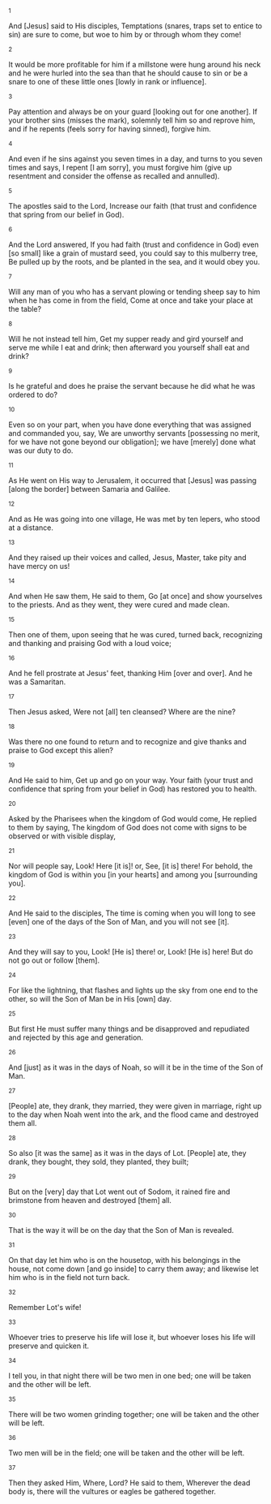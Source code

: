 <sup>1</sup> 

And [Jesus] said to His disciples, Temptations (snares, traps set to entice to sin) are sure to come, but woe to him by or through whom they come! 

<sup>2</sup> 

It would be more profitable for him if a millstone were hung around his neck and he were hurled into the sea than that he should cause to sin or be a snare to one of these little ones [lowly in rank or influence]. 

<sup>3</sup> 

Pay attention and always be on your guard [looking out for one another]. If your brother sins (misses the mark), solemnly tell him so and reprove him, and if he repents (feels sorry for having sinned), forgive him. 

<sup>4</sup> 

And even if he sins against you seven times in a day, and turns to you seven times and says, I repent [I am sorry], you must forgive him (give up resentment and consider the offense as recalled and annulled). 

<sup>5</sup> 

The apostles said to the Lord, Increase our faith (that trust and confidence that spring from our belief in God). 

<sup>6</sup> 

And the Lord answered, If you had faith (trust and confidence in God) even [so small] like a grain of mustard seed, you could say to this mulberry tree, Be pulled up by the roots, and be planted in the sea, and it would obey you. 

<sup>7</sup> 

Will any man of you who has a servant plowing or tending sheep say to him when he has come in from the field, Come at once and take your place at the table? 

<sup>8</sup> 

Will he not instead tell him, Get my supper ready and gird yourself and serve me while I eat and drink; then afterward you yourself shall eat and drink? 

<sup>9</sup> 

Is he grateful and does he praise the servant because he did what he was ordered to do? 

<sup>10</sup> 

Even so on your part, when you have done everything that was assigned and commanded you, say, We are unworthy servants [possessing no merit, for we have not gone beyond our obligation]; we have [merely] done what was our duty to do. 

<sup>11</sup> 

As He went on His way to Jerusalem, it occurred that [Jesus] was passing [along the border] between Samaria and Galilee. 

<sup>12</sup> 

And as He was going into one village, He was met by ten lepers, who stood at a distance. 

<sup>13</sup> 

And they raised up their voices and called, Jesus, Master, take pity and have mercy on us! 

<sup>14</sup> 

And when He saw them, He said to them, Go [at once] and show yourselves to the priests. And as they went, they were cured and made clean. 

<sup>15</sup> 

Then one of them, upon seeing that he was cured, turned back, recognizing and thanking and praising God with a loud voice; 

<sup>16</sup> 

And he fell prostrate at Jesus' feet, thanking Him [over and over]. And he was a Samaritan. 

<sup>17</sup> 

Then Jesus asked, Were not [all] ten cleansed? Where are the nine? 

<sup>18</sup> 

Was there no one found to return and to recognize and give thanks and praise to God except this alien? 

<sup>19</sup> 

And He said to him, Get up and go on your way. Your faith (your trust and confidence that spring from your belief in God) has restored you to health. 

<sup>20</sup> 

Asked by the Pharisees when the kingdom of God would come, He replied to them by saying, The kingdom of God does not come with signs to be observed or with visible display, 

<sup>21</sup> 

Nor will people say, Look! Here [it is]! or, See, [it is] there! For behold, the kingdom of God is within you [in your hearts] and among you [surrounding you]. 

<sup>22</sup> 

And He said to the disciples, The time is coming when you will long to see [even] one of the days of the Son of Man, and you will not see [it]. 

<sup>23</sup> 

And they will say to you, Look! [He is] there! or, Look! [He is] here! But do not go out or follow [them]. 

<sup>24</sup> 

For like the lightning, that flashes and lights up the sky from one end to the other, so will the Son of Man be in His [own] day. 

<sup>25</sup> 

But first He must suffer many things and be disapproved and repudiated and rejected by this age and generation. 

<sup>26</sup> 

And [just] as it was in the days of Noah, so will it be in the time of the Son of Man. 

<sup>27</sup> 

[People] ate, they drank, they married, they were given in marriage, right up to the day when Noah went into the ark, and the flood came and destroyed them all. 

<sup>28</sup> 

So also [it was the same] as it was in the days of Lot. [People] ate, they drank, they bought, they sold, they planted, they built; 

<sup>29</sup> 

But on the [very] day that Lot went out of Sodom, it rained fire and brimstone from heaven and destroyed [them] all. 

<sup>30</sup> 

That is the way it will be on the day that the Son of Man is revealed. 

<sup>31</sup> 

On that day let him who is on the housetop, with his belongings in the house, not come down [and go inside] to carry them away; and likewise let him who is in the field not turn back. 

<sup>32</sup> 

Remember Lot's wife! 

<sup>33</sup> 

Whoever tries to preserve his life will lose it, but whoever loses his life will preserve and quicken it. 

<sup>34</sup> 

I tell you, in that night there will be two men in one bed; one will be taken and the other will be left. 

<sup>35</sup> 

There will be two women grinding together; one will be taken and the other will be left. 

<sup>36</sup> 

Two men will be in the field; one will be taken and the other will be left. 

<sup>37</sup> 

Then they asked Him, Where, Lord? He said to them, Wherever the dead body is, there will the vultures or eagles be gathered together.